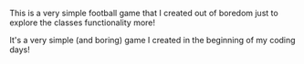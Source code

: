 This is a very simple football game that I created out of boredom just to explore the classes functionality more!

It's a very simple (and boring) game I created in the beginning of my coding days!
